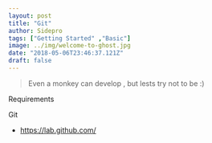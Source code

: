 ```yaml
---
layout: post
title: "Git"
author: Sidepro
tags: ["Getting Started" ,"Basic"]
image: ../img/welcome-to-ghost.jpg
date: "2018-05-06T23:46:37.121Z"
draft: false
---
```


>Even a monkey can develop , but lests try not to be  :) 


Requirements 

Git
- https://lab.github.com/ 

